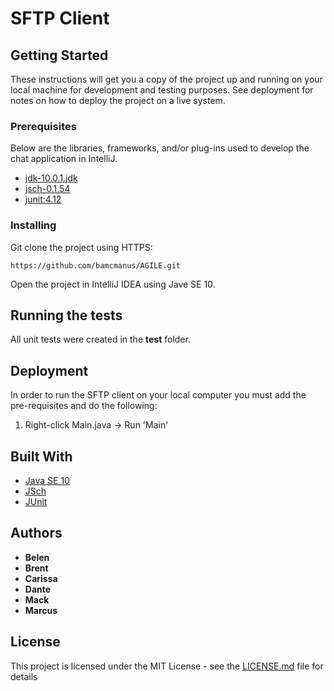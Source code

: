 # SFTP Client 

## Getting Started

These instructions will get you a copy of the project up and running on your local machine for development and testing purposes. See deployment for notes on how to deploy the project on a live system.

### Prerequisites

Below are the libraries, frameworks, and/or plug-ins used to develop the chat application in IntelliJ.
* [jdk-10.0.1.jdk](http://www.oracle.com/technetwork/java/javase/downloads/jdk10-downloads-4416644.html)
* [jsch-0.1.54](http://www.jcraft.com/jsch/)
* [junit:4.12](https://github.com/junit-team/junit4/blob/master/doc/ReleaseNotes4.12.md)

### Installing

Git clone the project using HTTPS: 

```
https://github.com/bamcmanus/AGILE.git
```

Open the project in IntelliJ IDEA using Jave SE 10.

## Running the tests

All unit tests were created in the **test** folder.

## Deployment

In order to run the SFTP client on your local computer you must add the pre-requisites and do the following:

1. Right-click Main.java -> Run 'Main'

## Built With

* [Java SE 10](http://www.oracle.com/technetwork/java/javase/downloads/jdk10-downloads-4416644.html)
* [JSch](http://www.jcraft.com/jsch/)
* [JUnit](https://github.com/junit-team/junit4/blob/master/doc/ReleaseNotes4.12.md)

## Authors
* **Belen**
* **Brent** 
* **Carissa** 
* **Dante** 
* **Mack**
* **Marcus** 

## License

This project is licensed under the MIT License - see the [LICENSE.md](https://github.com/bamcmanus/AGILE/blob/master/LICENSE) file for details
